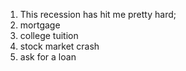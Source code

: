 1. This recession has hit me pretty hard;
2. mortgage
3. college tuition
4. stock market crash
5. ask for a loan
